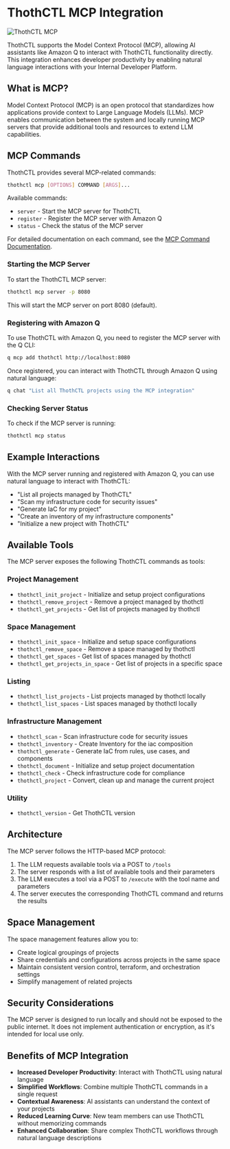 # ThothCTL MCP Integration

![ThothCTL MCP](./img/framework/thothctl_mcp.png)

ThothCTL supports the Model Context Protocol (MCP), allowing AI assistants like Amazon Q to interact with ThothCTL functionality directly. This integration enhances developer productivity by enabling natural language interactions with your Internal Developer Platform.

## What is MCP?

Model Context Protocol (MCP) is an open protocol that standardizes how applications provide context to Large Language Models (LLMs). MCP enables communication between the system and locally running MCP servers that provide additional tools and resources to extend LLM capabilities.

## MCP Commands

ThothCTL provides several MCP-related commands:

```bash
thothctl mcp [OPTIONS] COMMAND [ARGS]...
```

Available commands:

- `server` - Start the MCP server for ThothCTL
- `register` - Register the MCP server with Amazon Q
- `status` - Check the status of the MCP server

For detailed documentation on each command, see the [MCP Command Documentation](./framework/commands/mcp/mcp.md).

### Starting the MCP Server

To start the ThothCTL MCP server:

```bash
thothctl mcp server -p 8080
```

This will start the MCP server on port 8080 (default).

### Registering with Amazon Q

To use ThothCTL with Amazon Q, you need to register the MCP server with the Q CLI:

```bash
q mcp add thothctl http://localhost:8080
```

Once registered, you can interact with ThothCTL through Amazon Q using natural language:

```bash
q chat "List all ThothCTL projects using the MCP integration"
```

### Checking Server Status

To check if the MCP server is running:

```bash
thothctl mcp status
```

## Example Interactions

With the MCP server running and registered with Amazon Q, you can use natural language to interact with ThothCTL:

- "List all projects managed by ThothCTL"
- "Scan my infrastructure code for security issues"
- "Generate IaC for my project"
- "Create an inventory of my infrastructure components"
- "Initialize a new project with ThothCTL"

## Available Tools

The MCP server exposes the following ThothCTL commands as tools:

### Project Management
- `thothctl_init_project` - Initialize and setup project configurations
- `thothctl_remove_project` - Remove a project managed by thothctl
- `thothctl_get_projects` - Get list of projects managed by thothctl

### Space Management
- `thothctl_init_space` - Initialize and setup space configurations
- `thothctl_remove_space` - Remove a space managed by thothctl
- `thothctl_get_spaces` - Get list of spaces managed by thothctl
- `thothctl_get_projects_in_space` - Get list of projects in a specific space

### Listing
- `thothctl_list_projects` - List projects managed by thothctl locally
- `thothctl_list_spaces` - List spaces managed by thothctl locally

### Infrastructure Management
- `thothctl_scan` - Scan infrastructure code for security issues
- `thothctl_inventory` - Create Inventory for the iac composition
- `thothctl_generate` - Generate IaC from rules, use cases, and components
- `thothctl_document` - Initialize and setup project documentation
- `thothctl_check` - Check infrastructure code for compliance
- `thothctl_project` - Convert, clean up and manage the current project

### Utility
- `thothctl_version` - Get ThothCTL version

## Architecture

The MCP server follows the HTTP-based MCP protocol:

1. The LLM requests available tools via a POST to `/tools`
2. The server responds with a list of available tools and their parameters
3. The LLM executes a tool via a POST to `/execute` with the tool name and parameters
4. The server executes the corresponding ThothCTL command and returns the results

## Space Management

The space management features allow you to:

- Create logical groupings of projects
- Share credentials and configurations across projects in the same space
- Maintain consistent version control, terraform, and orchestration settings
- Simplify management of related projects

## Security Considerations

The MCP server is designed to run locally and should not be exposed to the public internet. It does not implement authentication or encryption, as it's intended for local use only.

## Benefits of MCP Integration

- **Increased Developer Productivity**: Interact with ThothCTL using natural language
- **Simplified Workflows**: Combine multiple ThothCTL commands in a single request
- **Contextual Awareness**: AI assistants can understand the context of your projects
- **Reduced Learning Curve**: New team members can use ThothCTL without memorizing commands
- **Enhanced Collaboration**: Share complex ThothCTL workflows through natural language descriptions
